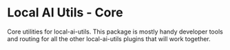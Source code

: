 # Local AI Utils - Core
Core utilities for local-ai-utils. This package is mostly handy developer tools and routing for all the other local-ai-utils plugins that will work together.